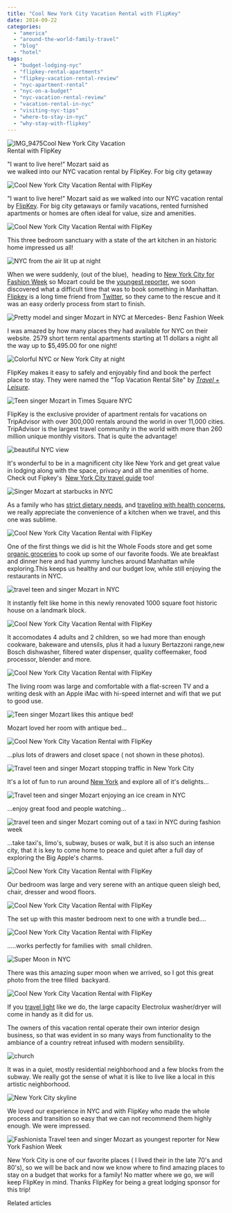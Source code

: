 ```yaml
---
title: "Cool New York City Vacation Rental with FlipKey"
date: 2014-09-22
categories: 
  - "america"
  - "around-the-world-family-travel"
  - "blog"
  - "hotel"
tags: 
  - "budget-lodging-nyc"
  - "flipkey-rental-apartments"
  - "flipkey-vacation-rental-review"
  - "nyc-apartment-rental"
  - "nyc-on-a-budget"
  - "nyc-vacation-rental-review"
  - "vacation-rental-in-nyc"
  - "visiting-nyc-tips"
  - "where-to-stay-in-nyc"
  - "why-stay-with-flipkey"
---
```


![IMG_9475](https://pub-ac94b3f306b24c0dba4238943c97f2e1.r2.dev/6a00e5502a9507883301b8d06e7edd970c.jpg)Cool New York City Vacation  
Rental with FlipKey  
  
"I want to live here!" Mozart said as  
we walked into our NYC vacation rental by FlipKey. For big city getaway

<!--more-->

![Cool New York City Vacation Rental with FlipKey](https://pub-ac94b3f306b24c0dba4238943c97f2e1.r2.dev/6a00e5502a9507883301bb0789b5e0970d.png)  
  
"I want to live here!" Mozart said as we walked into our NYC vacation rental by [FlipKey](http://www.flipkey.com/ "flipkey"). For big city getaways or family vacations, rented furnished apartments or homes are often ideal for value, size and amenities.  
  
![Cool New York City Vacation Rental with FlipKey](https://pub-ac94b3f306b24c0dba4238943c97f2e1.r2.dev/6a00e5502a9507883301b8d06ea135970c.png)  
  
This three bedroom sanctuary with a state of the art kitchen in an historic home impressed us all!  
  
![NYC from the air lit up at night](https://pub-ac94b3f306b24c0dba4238943c97f2e1.r2.dev/6a00e5502a9507883301b8d06ea13b970c.png)  
  
When we were suddenly, (out of the blue),  heading to [New York City for Fashion Week](https://pub-ac94b3f306b24c0dba4238943c97f2e1.r2.dev/2014/09/mozarts-adventures-during-new-york-fashion-week.html#more "Mozart's Adventures in New York City for Fashion Week") so Mozart could be the [youngest reporter](https://pub-ac94b3f306b24c0dba4238943c97f2e1.r2.dev/2014/09/mozart-is-youngest-reporter-at-new-york-fashion-week.html#more "Mozart is Youngest Reporter at New York Fashion Week!"), we soon discovered what a difficult time that was to book something in Manhattan. [Flipkey](https://twitter.com/flipkey "flipkey on twitter") is a long time friend from [Twitter](https://twitter.com/soultravelers3 "soultravelers3 on twitter"), so they came to the rescue and it was an easy orderly process from start to finish.  
  
![Pretty model and singer  Mozart in NYC at Mercedes- Benz Fashion Week](https://pub-ac94b3f306b24c0dba4238943c97f2e1.r2.dev/6a00e5502a9507883301b8d06ea17c970c.png)  
  
  
I was amazed by how many places they had available for NYC on their website. 2579 short term rental apartments starting at 11 dollars a night all the way up to $5,495.00 for one night!  
  
![Colorful NYC or New York City at night ](https://pub-ac94b3f306b24c0dba4238943c97f2e1.r2.dev/6a00e5502a9507883301b8d06ea18d970c.png)  
  
FlipKey makes it easy to safely and enjoyably find and book the perfect place to stay. They were named the "Top Vacation Rental Site" by [_Travel + Leisure_](http://www.travelandleisure.com/ "travel and leisure").  
  
![Teen singer Mozart in Times Square NYC](https://pub-ac94b3f306b24c0dba4238943c97f2e1.r2.dev/6a00e5502a9507883301bb0789b632970d.png)  
  
  
FlipKey is the exclusive provider of apartment rentals for vacations on TripAdvisor with over 300,000 rentals around the world in over 11,000 cities. TripAdvisor is the largest travel community in the world with more than 260 million unique monthly visitors. That is quite the advantage!  
  
![beautiful NYC view](https://pub-ac94b3f306b24c0dba4238943c97f2e1.r2.dev/6a00e5502a9507883301b8d06ea1bf970c.png)  
  
  
It's wonderful to be in a magnificent city like New York and get great value in lodging along with the space, privacy and all the amenities of home. Check out Fipkey's  [New York City travel guide](https://www.flipkey.com/new-york-city-vacation-rentals/g60763/new-york-city-guide/) too!  
  
![Singer Mozart at starbucks in NYC](https://pub-ac94b3f306b24c0dba4238943c97f2e1.r2.dev/6a00e5502a9507883301bb0789b654970d.png)  
  
As a family who has [strict dietary needs](https://pub-ac94b3f306b24c0dba4238943c97f2e1.r2.dev/2014/06/how-to-stay-healthy-while-traveling-paleo-road-trip.html#more "How to stay healthy while traveling and eating strict diet like paleo"), and [traveling with health concerns](https://pub-ac94b3f306b24c0dba4238943c97f2e1.r2.dev/2012/10/traveling-while-sick-or-with-health-medical-challenges.html "traveling when sick or health challenges"), we really appreciate the convenience of a kitchen when we travel, and this one was sublime.  
  
![Cool New York City Vacation Rental with FlipKey](https://pub-ac94b3f306b24c0dba4238943c97f2e1.r2.dev/6a00e5502a9507883301b7c6e4af41970b.png)  
  
One of the first things we did is hit the Whole Foods store and get some [organic groceries](https://pub-ac94b3f306b24c0dba4238943c97f2e1.r2.dev/2012/04/health-organic-raw-foods-and-travel.html "healthy organic food and travel") to cook up some of our favorite foods. We ate breakfast and dinner here and had yummy lunches around Manhattan while exploring.This keeps us healthy and our budget low, while still enjoying the restaurants in NYC.  
  
![travel teen and singer Mozart in NYC](https://pub-ac94b3f306b24c0dba4238943c97f2e1.r2.dev/6a00e5502a9507883301b7c6e4af80970b.png)  
  
It instantly felt like home in this newly renovated 1000 square foot historic house on a landmark block.  
  
![Cool New York City Vacation Rental with FlipKey](https://pub-ac94b3f306b24c0dba4238943c97f2e1.r2.dev/6a00e5502a9507883301bb0789b675970d.png)  
  
It accomodates 4 adults and 2 children, so we had more than enough cookware, bakeware and utensils, plus it had a luxury Bertazzoni range,new Bosch dishwasher, filtered water dispenser, quality coffeemaker, food processor, blender and more.  
  
![Cool New York City Vacation Rental with FlipKey](https://pub-ac94b3f306b24c0dba4238943c97f2e1.r2.dev/6a00e5502a9507883301bb0789b681970d.png)  
  
The living room was large and comfortable with a flat-screen TV and a writing desk with an Apple iMac with hi-speed internet and wifi that we put to good use.  
  
![Teen singer Mozart likes this antique bed!](https://pub-ac94b3f306b24c0dba4238943c97f2e1.r2.dev/6a00e5502a9507883301b7c6e4af8d970b.png)  
  
Mozart loved her room with antique bed...  
  
  
![Cool New York City Vacation Rental with FlipKey](https://pub-ac94b3f306b24c0dba4238943c97f2e1.r2.dev/6a00e5502a9507883301bb0789b68f970d.png)  
  
...plus lots of drawers and closet space ( not shown in these photos).  
  
![Travel teen and singer Mozart stopping traffic in New York City](https://pub-ac94b3f306b24c0dba4238943c97f2e1.r2.dev/6a00e5502a9507883301b8d06ea200970c.png)  
  
It's a lot of fun to run around [New York](https://pub-ac94b3f306b24c0dba4238943c97f2e1.r2.dev/2009/09/family-travel-photo-nyc-usa-metropolitan-museum-of-art-egyptian.html "New York City family travel") and explore all of it's delights...  
  
![Travel teen and singer Mozart enjoying an ice cream in NYC](https://pub-ac94b3f306b24c0dba4238943c97f2e1.r2.dev/6a00e5502a9507883301b7c6e4afbc970b.png)  
  
...enjoy great food and people watching...  
  
![travel teen and singer Mozart coming out of a taxi in NYC during fashion week](https://pub-ac94b3f306b24c0dba4238943c97f2e1.r2.dev/6a00e5502a9507883301b8d06ea22e970c.png)

...take taxi's, limo's, subway, buses or walk, but it is also such an intense city, that it is key to come home to peace and quiet after a full day of exploring the Big Apple's charms.  
  
![Cool New York City Vacation Rental with FlipKey](https://pub-ac94b3f306b24c0dba4238943c97f2e1.r2.dev/6a00e5502a9507883301b8d06ea239970c.png)  
  
Our bedroom was large and very serene with an antique queen sleigh bed, chair, dresser and wood floors.  
  
![Cool New York City Vacation Rental with FlipKey](https://pub-ac94b3f306b24c0dba4238943c97f2e1.r2.dev/6a00e5502a9507883301b7c6e4affe970b.png)  
  
The set up with this master bedroom next to one with a trundle bed....  
  
![Cool New York City Vacation Rental with FlipKey](https://pub-ac94b3f306b24c0dba4238943c97f2e1.r2.dev/6a00e5502a9507883301b7c6e4b007970b.png)  
  
  
.....works perfectly for families with  small children.  
  
![Super Moon in NYC](https://pub-ac94b3f306b24c0dba4238943c97f2e1.r2.dev/6a00e5502a9507883301b8d06ea290970c.png)  
  
There was this amazing super moon when we arrived, so I got this great photo from the tree filled  backyard.  
  
![Cool New York City Vacation Rental with FlipKey](https://pub-ac94b3f306b24c0dba4238943c97f2e1.r2.dev/6a00e5502a9507883301b7c6e4b010970b.png)  
  
If you [travel light](https://pub-ac94b3f306b24c0dba4238943c97f2e1.r2.dev/2013/03/top-travel-tip-for-long-term-travel.html "best tips for packing light ") like we do, the large capacity Electrolux washer/dryer will come in handy as it did for us.  
  
The owners of this vacation rental operate their own interior design business, so that was evident in so many ways from functionality to the ambiance of a country retreat infused with modern sensibility.  
  
![church ](https://pub-ac94b3f306b24c0dba4238943c97f2e1.r2.dev/6a00e5502a9507883301bb0789b726970d.png)  
  
It was in a quiet, mostly residential neighborhood and a few blocks from the subway. We really got the sense of what it is like to live like a local in this artistic neighborhood.  
  
  
  
  
![New York City skyline](https://pub-ac94b3f306b24c0dba4238943c97f2e1.r2.dev/6a00e5502a9507883301b8d06ea2a7970c.png)  
  
We loved our experience in NYC and with FlipKey who made the whole process and transition so easy that we can not recommend them highly enough. We were impressed.  
  
![Fashionista Travel teen and singer Mozart as youngest reporter for New York Fashion Week](https://pub-ac94b3f306b24c0dba4238943c97f2e1.r2.dev/6a00e5502a9507883301bb0789b745970d.png)  
  
New York City is one of our favorite places ( I lived their in the late 70's and 80's), so we will be back and now we know where to find amazing places to stay on a budget that works for a family! No matter where we go, we will keep FlipKey in mind. Thanks FlipKey for being a great lodging sponsor for this trip!  
  

Related articles

